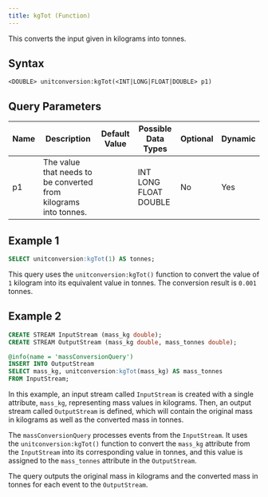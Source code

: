 ```yaml
---
title: kgTot (Function)
---
```


This converts the input given in kilograms into tonnes.

## Syntax

    <DOUBLE> unitconversion:kgTot(<INT|LONG|FLOAT|DOUBLE> p1)

## Query Parameters

| Name | Description    | Default Value | Possible Data Types   | Optional | Dynamic |
|------|----------------|---------------|-----------------------|----------|---------|
| p1   | The value that needs to be converted from kilograms into tonnes. |               | INT LONG FLOAT DOUBLE | No       | Yes     |

## Example 1

```sql
SELECT unitconversion:kgTot(1) AS tonnes;
```

This query uses the `unitconversion:kgTot()` function to convert the value of `1` kilogram into its equivalent value in tonnes. The conversion result is `0.001` tonnes.

## Example 2

```sql
CREATE STREAM InputStream (mass_kg double);
CREATE STREAM OutputStream (mass_kg double, mass_tonnes double);

@info(name = 'massConversionQuery')
INSERT INTO OutputStream
SELECT mass_kg, unitconversion:kgTot(mass_kg) AS mass_tonnes
FROM InputStream;
```

In this example, an input stream called `InputStream` is created with a single attribute, `mass_kg`, representing mass values in kilograms. Then, an output stream called `OutputStream` is defined, which will contain the original mass in kilograms as well as the converted mass in tonnes.

The `massConversionQuery` processes events from the `InputStream`. It uses the `unitconversion:kgTot()` function to convert the `mass_kg` attribute from the `InputStream` into its corresponding value in tonnes, and this value is assigned to the `mass_tonnes` attribute in the `OutputStream`.

The query outputs the original mass in kilograms and the converted mass in tonnes for each event to the `OutputStream`.
